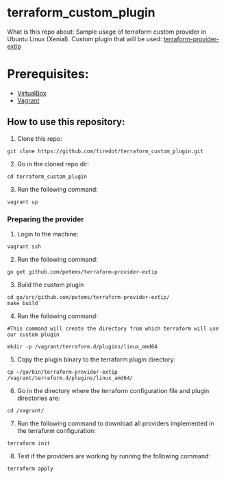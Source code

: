 # terraform_custom_plugin

What is this repo about:
Sample usage of terraform custom provider in Ubuntu Linux (Xenial). 
Custom plugin that will be used: [terraform-provider-extip](https://github.com/petems/terraform-provider-extip)

# Prerequisites: 

* [VirtualBox](https://www.virtualbox.org/wiki/Downloads)
* [Vagrant](https://www.vagrantup.com/downloads.html)


## How to use this repository: 

1. Clone this repo: 

```
git clone https://github.com/firedot/terraform_custom_plugin.git
```

2. Go in the cloned repo dir: 

```
cd terraform_custom_plugin
```

3. Run the following command: 

```
vagrant up
```

### Preparing the provider

1. Login to the machine: 

```
vagrant ssh
```
2. Run the following command: 

```
go get github.com/petems/terraform-provider-extip
```

3. Build the custom plugin
```
cd go/src/github.com/petems/terraform-provider-extip/
make build
```
4. Run the following command: 

```
#This command will create the directory from which terraform will use our custom plugin

mkdir -p /vagrant/terraform.d/plugins/linux_amd64
```

5. Copy the plugin binary to the terraform plugin directory: 

``` 
cp ~/go/bin/terraform-provider-extip /vagrant/terraform.d/plugins/linux_amd64/
```
6. Go in the directory where the terraform configuration file and plugin directories are: 

```
cd /vagrant/
```
7. Run the following command to download all providers implemented in the terraform configuration: 

```
terraform init
```

8. Test if the providers are working by running the following command:

```
terraform apply
```
